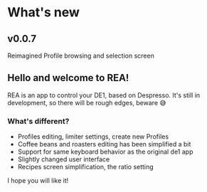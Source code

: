 # What's new

## v0.0.7

Reimagined Profile browsing and selection screen


## Hello and welcome to REA!

REA is an app to control your DE1, based on Despresso.
It's still in development, so there will be rough edges, beware 😅

### What's different?

- Profiles editing, limiter settings, create new Profiles
- Coffee beans and roasters editing has been simplified a bit
- Support for same keyboard behavior as the original de1 app
- Slightly changed user interface
- Recipes screen simplification, the ratio setting

I hope you will like it!
